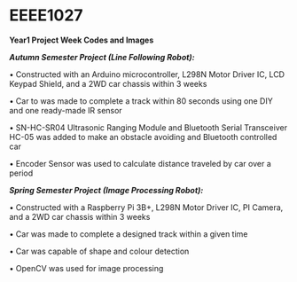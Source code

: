 # EEEE1027
**Year1 Project Week Codes and Images**

***Autumn Semester Project (Line Following Robot):***

• Constructed with an Arduino microcontroller, L298N Motor Driver IC, LCD Keypad Shield, and a 2WD car chassis within 3 weeks

• Car to was made to complete a track within 80 seconds using one DIY and one ready-made IR sensor

• SN-HC-SR04 Ultrasonic Ranging Module and Bluetooth Serial Transceiver HC-05 was added to make an obstacle avoiding and Bluetooth controlled car

• Encoder Sensor was used to calculate distance traveled by car over a period

***Spring Semester Project (Image Processing Robot):***

• Constructed with a Raspberry Pi 3B+, L298N Motor Driver IC, PI Camera, and a 2WD car chassis within 3 weeks

• Car was made to complete a designed track within a given time

• Car was capable of shape and colour detection

• OpenCV was used for image processing
